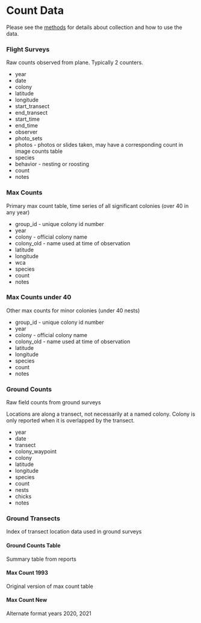 # Count Data

Please see the [methods](../SiteandMethods/methods.md) for details about collection and how to use the data.

### Flight Surveys
Raw counts observed from plane. Typically 2 counters.
* year
* date
* colony
* latitude
* longitude
* start_transect
* end_transect
* start_time
* end_time
* observer
* photo_sets
* photos - photos or slides taken, may have a corresponding count in image counts table
* species
* behavior - nesting or roosting
* count
* notes   

### Max Counts
Primary max count table, time series of all significant colonies (over 40 in any year)
* group_id - unique colony id number
* year 
* colony - official colony name
* colony_old - name used at time of observation
* latitude
* longitude
* wca
* species
* count
* notes

### Max Counts under 40
Other max counts for minor colonies (under 40 nests)
* group_id - unique colony id number
* year 
* colony - official colony name
* colony_old - name used at time of observation
* latitude
* longitude
* species
* count
* notes

### Ground Counts
Raw field counts from ground surveys

Locations are along a transect, not necessarily at a named colony. Colony is only reported 
when it is overlapped by the transect.
* year
* date
* transect
* colony_waypoint
* colony
* latitude
* longitude
* species
* count
* nests
* chicks
* notes  

### Ground Transects
Index of transect location data used in ground surveys

#### Ground Counts Table
Summary table from reports

#### Max Count 1993
Original version of max count table

#### Max Count New
Alternate format years 2020, 2021
